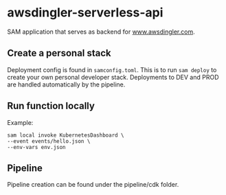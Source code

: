 # awsdingler-serverless-api

SAM application that serves as backend for www.awsdingler.com. 

## Create a personal stack

Deployment config is found in `samconfig.toml`. This is to run `sam deploy` to create your own personal developer stack. Deployments to DEV and PROD are handled automatically by the pipeline. 

## Run function locally

Example:

```
sam local invoke KubernetesDashboard \
--event events/hello.json \
--env-vars env.json
```

## Pipeline

Pipeline creation can be found under the pipeline/cdk folder. 